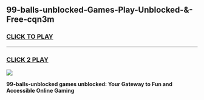 
## 99-balls-unblocked-Games-Play-Unblocked-&-Free-cqn3m
<h3>
<a href="https://premium76.site?title=99-balls-unblocked&ref=24A">CLICK TO PLAY</a></h3>
<hr>

<h3>
<a href="https://premium76.site?title=99-balls-unblocked&ref=24A">CLICK 2 PLAY</a>
  
</h3>

<a href="https://premium76.site?title=99-balls-unblocked&ref=24A"><img src="https://clearcache.store/games.png"></a>


**99-balls-unblocked games unblocked: Your Gateway to Fun and Accessible Online Gaming**
